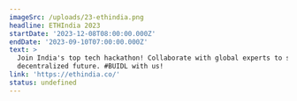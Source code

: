 ```yaml
---
imageSrc: /uploads/23-ethindia.png
headline: ETHIndia 2023
startDate: '2023-12-08T08:00:00.000Z'
endDate: '2023-09-10T07:00:00.000Z'
text: >
  Join India's top tech hackathon! Collaborate with global experts to shape the
  decentralized future. #BUIDL with us!
link: 'https://ethindia.co/'
status: undefined
---
```


